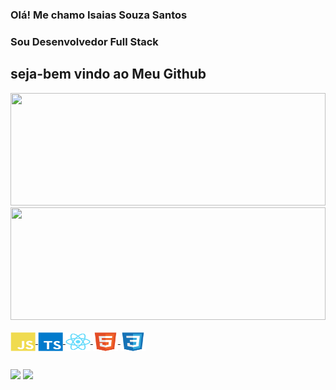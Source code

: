 ### Olá! Me chamo Isaias Souza Santos
### Sou Desenvolvedor Full Stack
## seja-bem vindo ao Meu Github

<div align="center">
  <a href="https://github.com/IsaiasSouzaSantos">
  <img height="180em" width= "100%" src="https://github-readme-stats.vercel.app/api?username=IsaiasSouzaSantos&show_icons=true&theme=dark&include_all_commits=true&count_private=true"/>
  <img height="180em"  width= "100%" src="https://github-readme-stats.vercel.app/api/top-langs/?username=IsaiasSouzaSantos&layout=compact&langs_count=7&theme=dark"/>
</div>
  
  <div style="display: inline_block"><br>
  <img align="center" alt="Rafa-Js" height="30" width="40" src="https://raw.githubusercontent.com/devicons/devicon/master/icons/javascript/javascript-plain.svg">
  <img align="center" alt="Rafa-Ts" height="30" width="40" src="https://raw.githubusercontent.com/devicons/devicon/master/icons/typescript/typescript-plain.svg">
  <img align="center" alt="Rafa-React" height="30" width="40" src="https://raw.githubusercontent.com/devicons/devicon/master/icons/react/react-original.svg">
  <img align="center" alt="Rafa-HTML" height="30" width="40" src="https://raw.githubusercontent.com/devicons/devicon/master/icons/html5/html5-original.svg">
  <img align="center" alt="Rafa-CSS" height="30" width="40" src="https://raw.githubusercontent.com/devicons/devicon/master/icons/css3/css3-original.svg">
  
</div>
  
   ##
 
<div> 

  <a href = "isaiassouza467@gmail.com"><img src="https://img.shields.io/badge/-Gmail-%23333?style=for-the-badge&logo=gmail&logoColor=white" target="_blank"></a>
  <a href="https://www.linkedin.com/in/isaiassouzasantos/" target="_blank"><img src="https://img.shields.io/badge/-LinkedIn-%230077B5?style=for-the-badge&logo=linkedin&logoColor=white" target="_blank"></a> 

 
</div>
